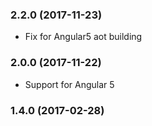 ### 2.2.0 (2017-11-23)
- Fix for Angular5 aot building

### 2.0.0 (2017-11-22)
- Support for Angular 5

### 1.4.0 (2017-02-28)
